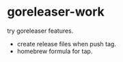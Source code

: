 goreleaser-work
===

try goreleaser features.

- create release files when push tag.
- homebrew formula for tap.
